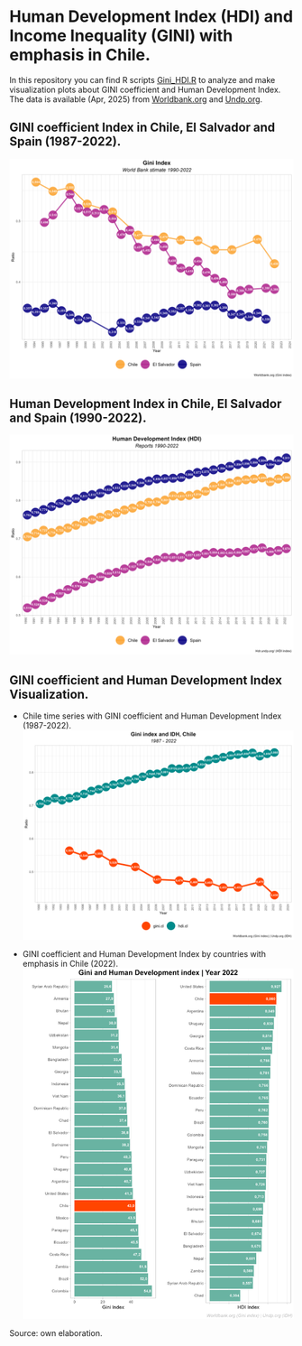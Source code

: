 # Human Development Index (HDI) and Income Inequality (GINI) with emphasis in Chile.

In this repository you can find R scripts [Gini_HDI.R](https://raw.githubusercontent.com/luis-fernandezt/Human-Development-Index-HDI-and-Income-Inequality-GINI-in-Chile/refs/heads/main/Gini_HDI.R) to analyze and make visualization plots about GINI coefficient and Human Development Index. The data is available (Apr, 2025) from  [Worldbank.org](https://data.worldbank.org/indicator/SI.POV.GINI) and [Undp.org](http://hdr.undp.org/en/data).

## GINI coefficient Index in Chile, El Salvador and Spain (1987-2022).

![gg1.gini](https://raw.githubusercontent.com/luis-fernandezt/Human-Development-Index-HDI-and-Income-Inequality-GINI-in-Chile/main/gg1.gini.png)

## Human Development Index in Chile, El Salvador and Spain (1990-2022).

![gg2.hdi](https://raw.githubusercontent.com/luis-fernandezt/Human-Development-Index-HDI-and-Income-Inequality-GINI-in-Chile/main/gg2.hdi.png)

## GINI coefficient and Human Development Index Visualization.

* Chile time series with GINI coefficient and Human Development Index (1987-2022).
![gg3.gini.hdi](https://raw.githubusercontent.com/luis-fernandezt/Human-Development-Index-HDI-and-Income-Inequality-GINI-in-Chile/main/gg3_gini_hdi_cl.png)

* GINI coefficient and Human Development Index by countries with emphasis in Chile (2022).
![gg4.gini.hdi.countries](https://raw.githubusercontent.com/luis-fernandezt/Human-Development-Index-HDI-and-Income-Inequality-GINI-in-Chile/main/gg4_Rnk_Gini_HDI.png)

Source: own elaboration.
